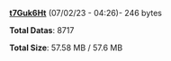 [**t7Guk6Ht**](/data/t7Guk6Ht.txt) (07/02/23 - 04:26)- 246 bytes

**Total Datas**: 8717

**Total Size**: 57.58 MB / 57.6 MB